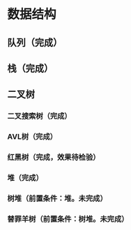 # 数据结构

## 队列（完成）

## 栈（完成）

## 二叉树
### 二叉搜索树（完成）
### AVL树（完成）
### 红黑树（完成，效果待检验）

### 堆（完成）
### 树堆（前置条件：堆。未完成）
### 替罪羊树（前置条件：树堆。未完成）
